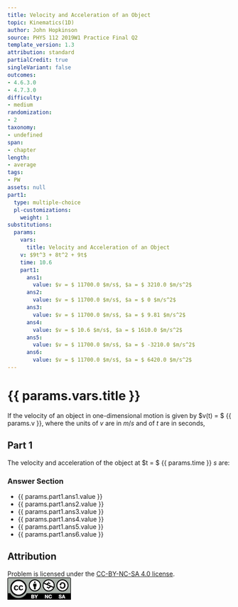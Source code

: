 ```yaml
---
title: Velocity and Acceleration of an Object
topic: Kinematics(1D)
author: John Hopkinson
source: PHYS 112 2019W1 Practice Final Q2
template_version: 1.3
attribution: standard
partialCredit: true
singleVariant: false
outcomes:
- 4.6.3.0
- 4.7.3.0
difficulty:
- medium
randomization:
- 2
taxonomy:
- undefined
span:
- chapter
length:
- average
tags:
- PW
assets: null
part1:
  type: multiple-choice
  pl-customizations:
    weight: 1
substitutions:
  params:
    vars:
      title: Velocity and Acceleration of an Object
    v: $9t^3 + 8t^2 + 9t$
    time: 10.6
    part1:
      ans1:
        value: $v = $ 11700.0 $m/s$, $a = $ 3210.0 $m/s^2$
      ans2:
        value: $v = $ 11700.0 $m/s$, $a = $ 0 $m/s^2$
      ans3:
        value: $v = $ 11700.0 $m/s$, $a = $ 9.81 $m/s^2$
      ans4:
        value: $v = $ 10.6 $m/s$, $a = $ 1610.0 $m/s^2$
      ans5:
        value: $v = $ 11700.0 $m/s$, $a = $ -3210.0 $m/s^2$
      ans6:
        value: $v = $ 11700.0 $m/s$, $a = $ 6420.0 $m/s^2$
---
```

# {{ params.vars.title }}
If the velocity of an object in one-dimensional motion is given by $v(t) = $ {{ params.v }}, where the units of $v$ are in $m/s$ and of $t$ are in seconds,

## Part 1

The velocity and acceleration of the object at $t = $ {{ params.time }} $s$ are:

### Answer Section

- {{ params.part1.ans1.value }}
- {{ params.part1.ans2.value }}
- {{ params.part1.ans3.value }}
- {{ params.part1.ans4.value }}
- {{ params.part1.ans5.value }}
- {{ params.part1.ans6.value }}

## Attribution

Problem is licensed under the [CC-BY-NC-SA 4.0 license](https://creativecommons.org/licenses/by-nc-sa/4.0/).<br> ![The Creative Commons 4.0 license requiring attribution-BY, non-commercial-NC, and share-alike-SA license.](https://raw.githubusercontent.com/firasm/bits/master/by-nc-sa.png)